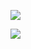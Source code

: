 

![](https://github-readme-stats.vercel.app/api?username=hkk666&show_icons=true&theme=dark&count_private=true)

![](https://github-readme-stats.vercel.app/api/top-langs/?username=hkk666&theme=dark&layout=compact)

<!--
### Hi there 👋
**hkk666/hkk666** is a ✨ _special_ ✨ repository because its `README.md` (this file) appears on your GitHub profile.
<h1 align="center"> <a href="https://sunguoqi.com/"> <img src="https://readme-typing-svg.herokuapp.com/?lines=欢迎大佬！&center=true&size=27"> </a> </h1>
<div align="center" ><img order-radius="200px" src="https://cdn.jsdelivr.net/gh/sun0225SUN/photos/images/202108300019556.gif"/></div><br>
Here are some ideas to get you started:

- 🔭 I’m currently working on ...
- 🌱 I’m currently learning ...
- 👯 I’m looking to collaborate on ...
- 🤔 I’m looking for help with ...
- 💬 Ask me about ...
- 📫 How to reach me: ...
- 😄 Pronouns: ...
- ⚡ Fun fact: ...
-->
